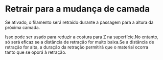 Retrair para a mudança de camada
====
Se ativado, o filamento será retraído durante a passagem para a altura da próxima camada.

Isso pode ser usado para reduzir a costura para Z na superfície.No entanto, só será eficaz se a distância de retração for muito baixa.Se a distância de retração for alta, a duração da retração permitirá que o material ocorra tanto que se oporá à retração.